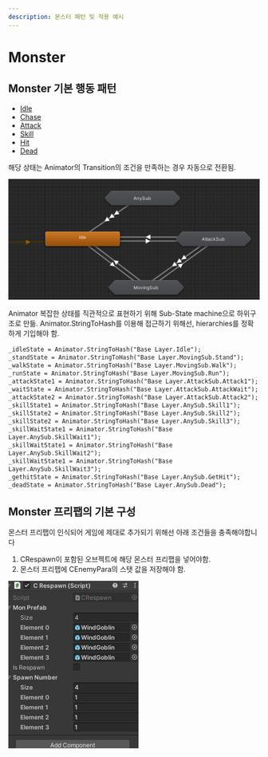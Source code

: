 ```yaml
---
description: 몬스터 패턴 및 적용 예시
---
```


# Monster

## Monster 기본 행동 패턴

* [Idle](basepattern.md#idle)
* [Chase](basepattern.md#chase)
* [Attack](basepattern.md#attack)
* [Skill](basepattern.md#skill)
* [Hit](basepattern.md#hit)
* [Dead](basepattern.md#dead)

해당 상태는 Animator의 Transition의 조건을 만족하는 경우 자동으로 전환됨.

![&#xBAAC;&#xC2A4;&#xD130; Animator&#xC758; &#xAE30;&#xBCF8; &#xAD6C;&#xC131; \(&#xC608;&#xC2DC;\)](../../.gitbook/assets/.png%20%281%29.png)

Animator 복잡한 상태를 직관적으로 표현하기 위해 Sub-State machine으로 하위구조로 만듦. Animator.StringToHash를 이용해 접근하기 위해선, hierarchies를 정확하게 기입해야 함.

```text
_idleState = Animator.StringToHash("Base Layer.Idle");
_standState = Animator.StringToHash("Base Layer.MovingSub.Stand");
_walkState = Animator.StringToHash("Base Layer.MovingSub.Walk");
_runState = Animator.StringToHash("Base Layer.MovingSub.Run");
_attackState1 = Animator.StringToHash("Base Layer.AttackSub.Attack1");
_waitState = Animator.StringToHash("Base Layer.AttackSub.AttackWait");
_attackState2 = Animator.StringToHash("Base Layer.AttackSub.Attack2");
_skillState1 = Animator.StringToHash("Base Layer.AnySub.Skill1");
_skillState2 = Animator.StringToHash("Base Layer.AnySub.Skill2");
_skillState2 = Animator.StringToHash("Base Layer.AnySub.Skill3");
_skillWaitState1 = Animator.StringToHash("Base Layer.AnySub.SkillWait1");
_skillWaitState1 = Animator.StringToHash("Base Layer.AnySub.SkillWait2");
_skillWaitState1 = Animator.StringToHash("Base Layer.AnySub.SkillWait3");
_gethitState = Animator.StringToHash("Base Layer.AnySub.GetHit");
_deadState = Animator.StringToHash("Base Layer.AnySub.Dead");
```



## Monster 프리팹의 기본 구성

몬스터 프리팹이 인식되어 게임에 제대로 추가되기 위해선 아래 조건들을 충족해야합니다

1. CRespawn이 포함된 오브젝트에 해당 몬스터 프리팹을 넣어야함.
2. 몬스터 프리팹에 CEnemyPara의 스탯 값을 저장해야 함.

![](../../.gitbook/assets/.png.png)



